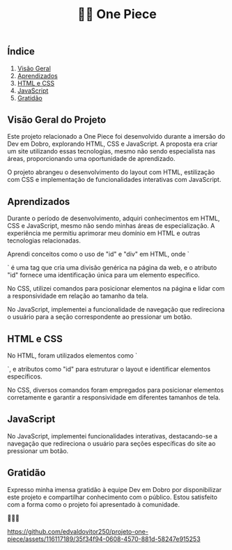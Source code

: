 
  <header>
    <h1>🏴‍☠️  One Piece</h1>
  </header>

  <section>
    <h2>Índice</h2>
    <ol>
      <li><a href="#overview">Visão Geral</a></li>
      <li><a href="#learning">Aprendizados</a></li>
      <li><a href="#html-css">HTML e CSS</a></li>
      <li><a href="#javascript">JavaScript</a></li>
      <li><a href="#gratitude">Gratidão</a></li>
    </ol>
  </section>

  <section id="overview">
    <h2>Visão Geral do Projeto</h2>
    <p>Este projeto relacionado a One Piece foi desenvolvido durante a imersão do Dev em Dobro, explorando HTML, CSS e JavaScript. A proposta era criar um site utilizando essas tecnologias, mesmo não sendo especialista nas áreas, proporcionando uma oportunidade de aprendizado.</p>
    <p>O projeto abrangeu o desenvolvimento do layout com HTML, estilização com CSS e implementação de funcionalidades interativas com JavaScript.</p>
  </section>

  <section id="learning">
    <h2>Aprendizados</h2>
    <p>Durante o período de desenvolvimento, adquiri conhecimentos em HTML, CSS e JavaScript, mesmo não sendo minhas áreas de especialização. A experiência me permitiu aprimorar meu domínio em HTML e outras tecnologias relacionadas.</p>
    <p>Aprendi conceitos como o uso de "id" e "div" em HTML, onde `<div>` é uma tag que cria uma divisão genérica na página da web, e o atributo "id" fornece uma identificação única para um elemento específico.</p>
    <p>No CSS, utilizei comandos para posicionar elementos na página e lidar com a responsividade em relação ao tamanho da tela.</p>
    <p>No JavaScript, implementei a funcionalidade de navegação que redireciona o usuário para a seção correspondente ao pressionar um botão.</p>
  </section>

  <section id="html-css">
    <h2>HTML e CSS</h2>
    <p>No HTML, foram utilizados elementos como `<div>`, e atributos como "id" para estruturar o layout e identificar elementos específicos.</p>
    <p>No CSS, diversos comandos foram empregados para posicionar elementos corretamente e garantir a responsividade em diferentes tamanhos de tela.</p>
  </section>

  <section id="javascript">
    <h2>JavaScript</h2>
    <p>No JavaScript, implementei funcionalidades interativas, destacando-se a navegação que redireciona o usuário para seções específicas do site ao pressionar um botão.</p>
  </section>

  <section id="gratitude">
    <h2>Gratidão</h2>
    <p>Expresso minha imensa gratidão à equipe Dev em Dobro por disponibilizar este projeto e compartilhar conhecimento com o público. Estou satisfeito com a forma como o projeto foi apresentado à comunidade.</p>
    <p>👏🙌😊</p>
  </section>

https://github.com/edvaldovitor250/projeto-one-piece/assets/116117189/35f34f94-0608-4570-881d-58247e915253

